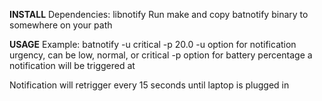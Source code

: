 **INSTALL**
Dependencies: libnotify
Run make and copy batnotify binary to somewhere on your path

**USAGE**
Example: batnotify -u critical -p 20.0
-u option for notification urgency, can be low, normal, or critical
-p option for battery percentage a notification will be triggered at

Notification will retrigger every 15 seconds until laptop is plugged in

